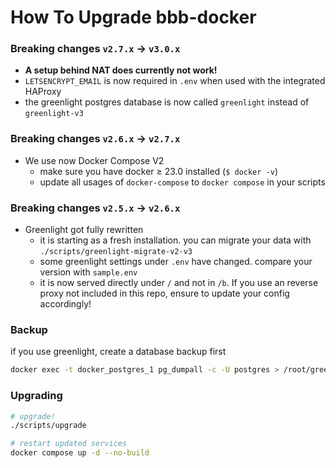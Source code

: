 # How To Upgrade bbb-docker

### Breaking changes `v2.7.x` -> `v3.0.x`
- **A setup behind NAT does currently not work!**
- `LETSENCRYPT_EMAIL` is now required in `.env` when used with the integrated HAProxy
- the greenlight postgres database is now called `greenlight` instead of `greenlight-v3`


### Breaking changes `v2.6.x` -> `v2.7.x`
- We use now Docker Compose V2
    * make sure you have docker ≥ 23.0 installed (`$ docker -v`)
    * update all usages of `docker-compose` to `docker compose` in your scripts

### Breaking changes `v2.5.x` -> `v2.6.x`
- Greenlight got fully rewritten
    * it is starting as a fresh installation. you can migrate your data with `./scripts/greenlight-migrate-v2-v3`
    * some greenlight settings under `.env` have changed. compare your version with `sample.env`
    * it is now served directly under `/` and not in `/b`. If you use an reverse proxy not included in this repo, ensure to update your config accordingly!

### Backup
if you use greenlight, create a database backup first
```bash
docker exec -t docker_postgres_1 pg_dumpall -c -U postgres > /root/greenlight_`date +%d-%m-%Y"_"%H_%M_%S`.sql
```

### Upgrading
```bash
# upgrade!
./scripts/upgrade

# restart updated services
docker compose up -d --no-build
```

